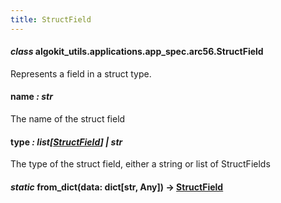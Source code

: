 ```yaml
---
title: StructField
---
```

#### *class* algokit_utils.applications.app_spec.arc56.StructField

Represents a field in a struct type.

#### name *: str*

The name of the struct field

#### type *: list[[StructField](#algokit_utils.applications.app_spec.arc56.StructField)] | str*

The type of the struct field, either a string or list of StructFields

#### *static* from_dict(data: dict[str, Any]) → [StructField](#algokit_utils.applications.app_spec.arc56.StructField)